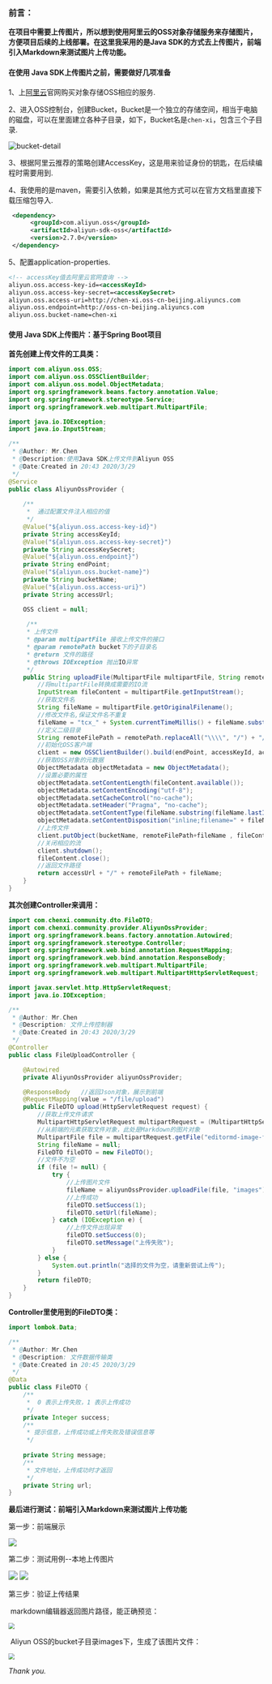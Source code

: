### 前言：

​		**在项目中需要上传图片，所以想到使用阿里云的OSS对象存储服务来存储图片，方便项目后续的上线部署。在这里我采用的是Java SDK的方式去上传图片，前端引入Markdown来测试图片上传功能。**



#### 在使用 Java SDK上传图片之前，需要做好几项准备

1、上[阿里云]([https://www.aliyun.com](https://www.aliyun.com/))官网购买对象存储OSS相应的服务.

2、进入OSS控制台，创建Bucket，Bucket是一个独立的存储空间，相当于电脑的磁盘，可以在里面建立各种子目录，如下，Bucket名是`chen-xi`，包含三个子目录.

![bucket-detail](/images/bucket.PNG)

3、根据阿里云推荐的策略创建AccessKey，这是用来验证身份的钥匙，在后续编程时需要用到.

4、我使用的是maven，需要引入依赖，如果是其他方式可以在官方文档里直接下载压缩包导入.

```xml
 <dependency>
      <groupId>com.aliyun.oss</groupId>
      <artifactId>aliyun-sdk-oss</artifactId>
      <version>2.7.0</version>
 </dependency>
```

5、配置application-properties.

```xml
<!-- accessKey值去阿里云官网查询 -->
aliyun.oss.access-key-id=<accessKeyId>		
aliyun.oss.access-key-secret=<accessKeySecret>
aliyun.oss.access-uri=http://chen-xi.oss-cn-beijing.aliyuncs.com
aliyun.oss.endpoint=http://oss-cn-beijing.aliyuncs.com
aliyun.oss.bucket-name=chen-xi
```



#### 使用 Java SDK上传图片：基于Spring Boot项目

**首先创建上传文件的工具类：**

```java
import com.aliyun.oss.OSS;
import com.aliyun.oss.OSSClientBuilder;
import com.aliyun.oss.model.ObjectMetadata;
import org.springframework.beans.factory.annotation.Value;
import org.springframework.stereotype.Service;
import org.springframework.web.multipart.MultipartFile;

import java.io.IOException;
import java.io.InputStream;

/**
 * @Author: Mr.Chen
 * @Description:使用Java SDK上传文件到Aliyun OSS
 * @Date:Created in 20:43 2020/3/29
 */
@Service
public class AliyunOssProvider {
	
    /**
     *  通过配置文件注入相应的值
     */
    @Value("${aliyun.oss.access-key-id}")
    private String accessKeyId;
    @Value("${aliyun.oss.access-key-secret}")
    private String accessKeySecret;
    @Value("${aliyun.oss.endpoint}")
    private String endPoint;
    @Value("${aliyun.oss.bucket-name}")
    private String bucketName;
    @Value("${aliyun.oss.access-uri}")
    private String accessUrl;

    OSS client = null;
	
     /**
     * 上传文件
     * @param multipartFile 接收上传文件的接口
     * @param remotePath bucket下的子目录名
     * @return 文件的路径
     * @throws IOException 抛出IO异常
     */
    public String uploadFile(MultipartFile multipartFile, String remotePath) throws IOException {
        //将multipartFile转换成需要的IO流
        InputStream fileContent = multipartFile.getInputStream();
        //获取文件名
        String fileName = multipartFile.getOriginalFilename();
        //修改文件名,保证文件名不重复
        fileName = "tcx_" + System.currentTimeMillis() + fileName.substring(fileName.lastIndexOf("."));
        //定义二级目录
        String remoteFilePath = remotePath.replaceAll("\\\\", "/") + "/";
        //初始化OSS客户端
        client = new OSSClientBuilder().build(endPoint, accessKeyId, accessKeySecret);
    	//获取OSS对象的元数据
        ObjectMetadata objectMetadata = new ObjectMetadata();
        //设置必要的属性
        objectMetadata.setContentLength(fileContent.available());
        objectMetadata.setContentEncoding("utf-8");
        objectMetadata.setCacheControl("no-cache");
        objectMetadata.setHeader("Pragma", "no-cache");
        objectMetadata.setContentType(fileName.substring(fileName.lastIndexOf(".")));
        objectMetadata.setContentDisposition("inline;filename=" + fileName);
        //上传文件
        client.putObject(bucketName, remoteFilePath+fileName , fileContent, objectMetadata);
        //关闭相应的流
        client.shutdown();
        fileContent.close();
        //返回文件路径
        return accessUrl + "/" + remoteFilePath + fileName;
    }
}

```



**其次创建Controller来调用：**

```java
import com.chenxi.community.dto.FileDTO;
import com.chenxi.community.provider.AliyunOssProvider;
import org.springframework.beans.factory.annotation.Autowired;
import org.springframework.stereotype.Controller;
import org.springframework.web.bind.annotation.RequestMapping;
import org.springframework.web.bind.annotation.ResponseBody;
import org.springframework.web.multipart.MultipartFile;
import org.springframework.web.multipart.MultipartHttpServletRequest;

import javax.servlet.http.HttpServletRequest;
import java.io.IOException;

/**
 * @Author: Mr.Chen
 * @Description: 文件上传控制器
 * @Date:Created in 20:43 2020/3/29
 */
@Controller
public class FileUploadController {

    @Autowired
    private AliyunOssProvider aliyunOssProvider;

    @ResponseBody	//返回Json对象，展示到前端
    @RequestMapping(value = "/file/upload")
    public FileDTO upload(HttpServletRequest request) {
        //获取上传文件请求
        MultipartHttpServletRequest multipartRequest = (MultipartHttpServletRequest) request;
        //从前端的元素获取文件对象，此处是Markdown的图片对象
        MultipartFile file = multipartRequest.getFile("editormd-image-file");
        String fileName = null;
        FileDTO fileDTO = new FileDTO();
        //文件不为空
        if (file != null) {
            try {
                //上传图片文件
                fileName = aliyunOssProvider.uploadFile(file, "images");
                //上传成功
                fileDTO.setSuccess(1);
                fileDTO.setUrl(fileName);
            } catch (IOException e) {
                //上传文件出现异常
                fileDTO.setSuccess(0);
                fileDTO.setMessage("上传失败");
            }
        } else {  
            System.out.println("选择的文件为空，请重新尝试上传");
        }
        return fileDTO;
    }
}

```



**Controller里使用到的FileDTO类：**

```java
import lombok.Data;

/**
 * @Author: Mr.Chen
 * @Description: 文件数据传输类
 * @Date:Created in 20:45 2020/3/29
 */
@Data
public class FileDTO {
    /**
     *  0 表示上传失败，1 表示上传成功
     */
    private Integer success;
    /**
     * 提示信息，上传成功或上传失败及错误信息等
     */
   
    private String message;
    /**
     * 文件地址，上传成功时才返回
     */
    private String url;              
}

```



**最后进行测试：前端引入Markdown来测试图片上传功能**

第一步：前端展示

![](/images/markdown.PNG)

第二步：测试用例--本地上传图片

<img src="/images/upload-image1.PNG" style="zoom:110%;" />

<img src="/images/upload-image2.PNG" style="zoom:110%;" />

第三步：验证上传结果

​			markdown编辑器返回图片路径，能正确预览：

<img src="/images/upload-image3.PNG" style="zoom:75%;" />

​			Aliyun OSS的bucket子目录images下，生成了该图片文件：

<img src="/images/upload-success.PNG" style="zoom:75%;" />





*Thank you.*






